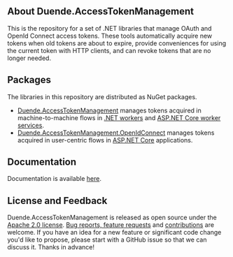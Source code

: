 ## About Duende.AccessTokenManagement
This is the repository for a set of .NET libraries that manage OAuth and OpenId
Connect access tokens. These tools automatically acquire new tokens when old
tokens are about to expire, provide conveniences for using the current token
with HTTP clients, and can revoke tokens that are no longer needed.

## Packages
The libraries in this repository are distributed as NuGet packages.

- [Duende.AccessTokenManagement](https://www.nuget.org/packages/Duende.AccessTokenManagement) manages tokens acquired in machine-to-machine flows in 
[.NET workers](https://learn.microsoft.com/en-us/dotnet/core/extensions/workers) and [ASP.NET Core worker services](https://learn.microsoft.com/en-us/aspnet/core/fundamentals/host/hosted-services).
- [Duende.AccessTokenManagement.OpenIdConnect](https://www.nuget.org/packages/Duende.AccessTokenManagement.OpenIdConnect)
manages tokens acquired in user-centric flows in [ASP.NET Core](https://dotnet.microsoft.com/en-us/apps/aspnet)
applications.

## Documentation
Documentation is available [here](https://github.com/DuendeSoftware/Duende.AccessTokenManagement/wiki).

## License and Feedback
Duende.AccessTokenManagement is released as open source under the 
[Apache 2.0 license](https://github.com/DuendeSoftware/Duende.AccessTokenManagement/blob/main/LICENSE). 
[Bug reports, feature requests](https://github.com/DuendeSoftware/Duende.AccessTokenManagement/issues) and 
[contributions](https://github.com/DuendeSoftware/Duende.AccessTokenManagement/pulls) are welcome. 
If you have an idea for a new feature or significant code change you'd like to propose, please start with a 
GitHub issue so that we can discuss it. Thanks in advance!